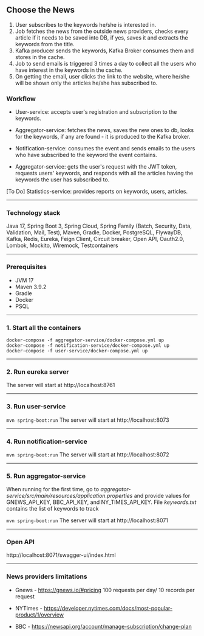 ## Choose the News

1. User subscribes to the keywords he/she is interested in.
2. Job fetches the news from the outside news providers, checks every article if it needs to be saved into DB, if yes, saves it and extracts the keywords from the title.
3. Kafka producer sends the keywords, Kafka Broker consumes them and stores in the cache.
4. Job to send emails is triggered 3 times a day to collect all the users who have interest in the keywords in the cache.
5. On getting the email, user clicks the link to the website, where he/she will be shown only the articles he/she has subscribed to.

### Workflow

- User-service: accepts user's registration and subscription to the keywords.

- Aggregator-service: fetches the news, saves the new ones to db, looks for the keywords, if any are found - it is produced to the Kafka broker.

- Notification-service: consumes the event and sends emails to the users who have subscribed to the keyword the event contains.

- Aggregator-service: gets the user's request with the JWT token, requests users' keywords, and responds with all the articles having the keywords the user has subscribed to.

[To Do] Statistics-service: provides reports on keywords, users, articles.

---
### Technology stack

Java 17, Spring Boot 3, Spring Cloud, Spring Family (Batch, Security, Data, Validation, Mail, Test),
Maven, Gradle, Docker, PostgreSQL, FlywayDB, Kafka, Redis, Eureka, Feign Client, Circuit breaker,
Open API, Oauth2.0, Lombok, Mockito, Wiremock, Testcontainers

---
### Prerequisites

- JVM 17 
- Maven 3.9.2
- Gradle 
- Docker 
- PSQL

---
### 1. Start all the containers

`````
docker-compose -f aggregator-service/docker-compose.yml up
docker-compose -f notification-service/docker-compose.yml up
docker-compose -f user-service/docker-compose.yml up
`````
---
### 2. Run eureka server
The server will start at http://localhost:8761

---
### 3. Run user-service
`mvn spring-boot:run`
The server will start at http://localhost:8073

---
### 4. Run notification-service
`mvn spring-boot:run`
The server will start at http://localhost:8072

---
### 5. Run aggregator-service

When running for the first time, go to _aggregator-service/src/main/resources/application.properties_
and provide values for GNEWS_API_KEY, BBC_API_KEY, and NY_TIMES_API_KEY.
File _keywords.txt_ contains the list of keywords to track

`mvn spring-boot:run`
The server will start at http://localhost:8071

---
### Open API
http://localhost:8071/swagger-ui/index.html

---

### News providers limitations

- Gnews - https://gnews.io/#pricing 100 requests per day/ 10 records per request

- NYTimes - https://developer.nytimes.com/docs/most-popular-product/1/overview

- BBC - https://newsapi.org/account/manage-subscription/change-plan
